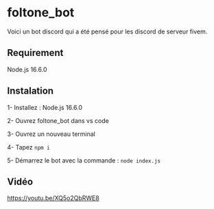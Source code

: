 # foltone_bot

Voici un bot discord qui a été pensé pour les discord de serveur fivem.

## Requirement
Node.js 16.6.0

## Instalation
1- Installez : Node.js 16.6.0

2- Ouvrez foltone_bot dans vs code

3- Ouvrez un nouveau terminal

4- Tapez `npm i`

5- Démarrez le bot avec la commande : `node index.js`


## Vidéo
https://youtu.be/XQ5o2QbRWE8
